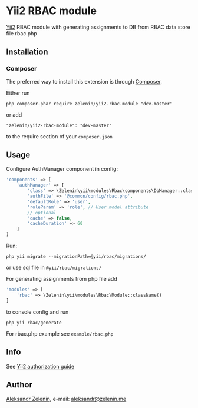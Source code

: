 # Yii2 RBAC module

[Yii2](http://www.yiiframework.com) RBAC module with generating assignments to DB from RBAC data store file rbac.php

## Installation

### Composer

The preferred way to install this extension is through [Composer](http://getcomposer.org/).

Either run

```
php composer.phar require zelenin/yii2-rbac-module "dev-master"
```

or add

```
"zelenin/yii2-rbac-module": "dev-master"
```

to the require section of your ```composer.json```

## Usage

Configure AuthManager component in config:

```php
'components' => [
	'authManager' => [
		'class' => \Zelenin\yii\modules\Rbac\components\DbManager::className(),
		'authFile' => '@common/config/rbac.php',
		'defaultRole' => 'user',
		'roleParam' => 'role', // User model attribute
		// optional
		'cache' => false,
		'cacheDuration' => 60
	]
]
```

Run:

```
php yii migrate --migrationPath=@yii/rbac/migrations/
```

or use sql file in ```@yii/rbac/migrations/```

For generating assignments from php file add

```php
'modules' => [
	'rbac' => \Zelenin\yii\modules\Rbac\Module::className()
]
```

to console config and run

```
php yii rbac/generate
```

For rbac.php example see ```example/rbac.php```

## Info

See [Yii2 authorization guide](https://github.com/yiisoft/yii2/blob/master/docs/guide/security-authorization.md)

## Author

[Aleksandr Zelenin](https://github.com/zelenin/), e-mail: [aleksandr@zelenin.me](mailto:aleksandr@zelenin.me)
